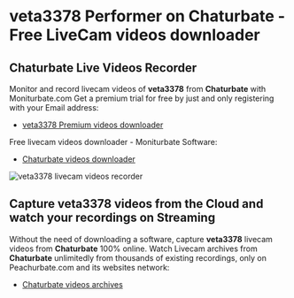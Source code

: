 # veta3378 Performer on Chaturbate - Free LiveCam videos downloader

## Chaturbate Live Videos Recorder

Monitor and record livecam videos of **veta3378** from **Chaturbate** with Moniturbate.com
Get a premium trial for free by just and only registering with your Email address:
* [veta3378 Premium videos downloader](https://moniturbate.com/request-demo-licence-key.html)

Free livecam videos downloader - Moniturbate Software:
* [Chaturbate videos downloader](https://moniturbate.com/moniturbate-download-software.html)

![veta3378 livecam videos recorder](https://peachurnet.com/templates/moniturbate-software.png)


## Capture veta3378 videos from the Cloud and watch your recordings on Streaming

Without the need of downloading a software, capture **veta3378** livecam videos from **Chaturbate** 100% online.
Watch Livecam archives from **Chaturbate** unlimitedly from thousands of existing recordings, only on Peachurbate.com and its websites network:
* [Chaturbate videos archives](https://peachurnet.com/)